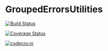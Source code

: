 # GroupedErrorsUtilities

[![Build Status](https://travis-ci.org/piever/GroupedErrorsUtilities.jl.svg?branch=master)](https://travis-ci.org/piever/GroupedErrorsUtilities.jl)

[![Coverage Status](https://coveralls.io/repos/piever/GroupedErrorsUtilities.jl/badge.svg?branch=master&service=github)](https://coveralls.io/github/piever/GroupedErrorsUtilities.jl?branch=master)

[![codecov.io](http://codecov.io/github/piever/GroupedErrorsUtilities.jl/coverage.svg?branch=master)](http://codecov.io/github/piever/GroupedErrorsUtilities.jl?branch=master)
